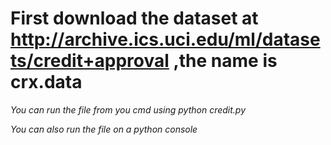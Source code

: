 # First download the dataset at http://archive.ics.uci.edu/ml/datasets/credit+approval ,the name is crx.data

  _You can run the file from you cmd using python credit.py_

  _You can also run the file on a python console_

